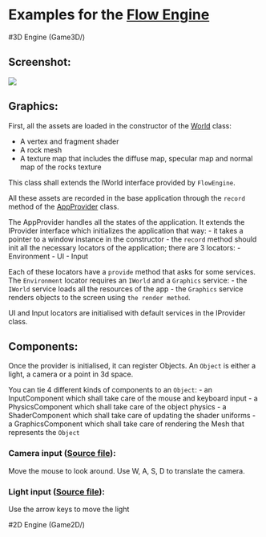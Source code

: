 Examples for the [Flow Engine](http://github.com/massile/FlowEngine)
======================================================================

#3D Engine (Game3D/)

## Screenshot:

![](doc/result.gif)

## Graphics:

First, all the assets are loaded in the constructor of the [World](World.h) class:
 - A vertex and fragment shader
 - A rock mesh
 - A texture map that includes the diffuse map, specular map and normal map of the rocks texture
 
This class shall extends the IWorld interface provided by `FlowEngine`.

All these assets are recorded in the base application through the `record` method of the [AppProvider](AppProvider.h) class.

The AppProvider handles all the states of the application.
It extends the IProvider interface which initializes the application that way:
    - it takes a pointer to a window instance in the constructor
    - the `record` method should init all the necessary locators of the application; there are 3 locators:
        - Environment
        - UI
        - Input
        
Each of these locators have a `provide` method that asks for some services.
The `Environment` locator requires an `IWorld` and a `Graphics` service:
    - the `IWorld` service loads all the resources of the app
    - the `Graphics` service renders objects to the screen using `the render method`.
    
UI and Input locators are initialised with default services in the IProvider class.

## Components:

Once the provider is initialised, it can register Objects.
An `Object` is either a light, a camera or a point in 3d space.

You can tie 4 different kinds of components to an `Object`:
    - an InputComponent which shall take care of the mouse and keyboard input 
    - a PhysicsComponent which shall take care of the object physics
    - a ShaderComponent which shall take care of updating the shader uniforms
    - a GraphicsComponent which shall take care of rendering the Mesh that represents the `Object`

### Camera input ([Source file](CameraInputComponent.h)):

Move the mouse to look around.
Use W, A, S, D to translate the camera.

### Light input ([Source file](LightInputComponent.h)):

Use the arrow keys to move the light

#2D Engine (Game2D/)